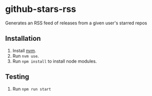 # github-stars-rss

Generates an RSS feed of releases from a given user's starred repos

## Installation

1. Install [nvm](https://github.com/nvm-sh/nvm#installing-and-updating).
2. Run `nvm use`.
3. Run `npm install` to install node modules.

## Testing

1. Run `npm run start`
